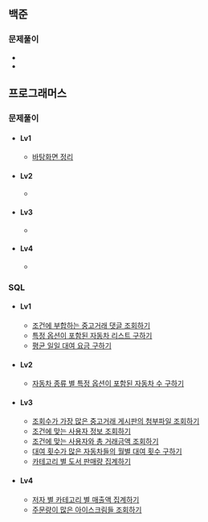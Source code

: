 ## 백준
### 문제풀이
- 
- 

## 프로그래머스

### 문제풀이
- #### Lv1
  * [바탕화면 정리](https://github.com/gnuoynawh/study-algorithm/blob/master/programers/lessons_161990.java)
- #### Lv2
  * 
- #### Lv3
  * 
- #### Lv4
  * 
### SQL
- #### Lv1
  * [조건에 부합하는 중고거래 댓글 조회하기](https://github.com/gnuoynawh/study-algorithm/blob/master/programers/sql/sql_lessons_164673.sql)
  * [특정 옵션이 포함된 자동차 리스트 구하기](https://school.programmers.co.kr/learn/courses/30/lessons/157343)
  * [평균 일일 대여 요금 구하기](https://school.programmers.co.kr/learn/courses/30/lessons/151136)
- #### Lv2
  * [자동차 종류 별 특정 옵션이 포함된 자동차 수 구하기](https://school.programmers.co.kr/learn/courses/30/lessons/151137)
- #### Lv3
  * [조회수가 가장 많은 중고거래 게시판의 첨부파일 조회하기](https://github.com/gnuoynawh/study-algorithm/blob/master/programers/sql/sql_lessons_164671.sql)
  * [조건에 맞는 사용자 정보 조회하기](https://github.com/gnuoynawh/study-algorithm/blob/master/programers/sql/sql_lessons_164670.sql)
  * [조건에 맞는 사용자와 총 거래금액 조회하기](https://github.com/gnuoynawh/study-algorithm/blob/master/programers/sql/sql_lessons_164668.sql)
  * [대여 횟수가 많은 자동차들의 월별 대여 횟수 구하기](https://school.programmers.co.kr/learn/courses/30/lessons/151139)
  * [카테고리 별 도서 판매량 집계하기](https://school.programmers.co.kr/learn/courses/30/lessons/144855)
- #### Lv4
  * [저자 별 카테고리 별 매출액 집계하기](https://school.programmers.co.kr/learn/courses/30/lessons/144856)
  * [주문량이 많은 아이스크림들 조회하기](https://school.programmers.co.kr/learn/courses/30/lessons/133027)
